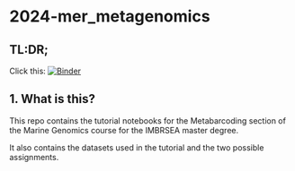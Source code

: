 # 2024-mer_metagenomics

## TL:DR;

Click this: [![Binder](https://mybinder.org/badge_logo.svg)](https://mybinder.org/v2/gh/jlanga/2024-mer_metagenomics/HEAD)

## 1. What is this?

This repo contains the tutorial notebooks for the Metabarcoding section of the Marine Genomics course for the IMBRSEA master degree.

It also contains the datasets used in the tutorial and the two possible assignments.

